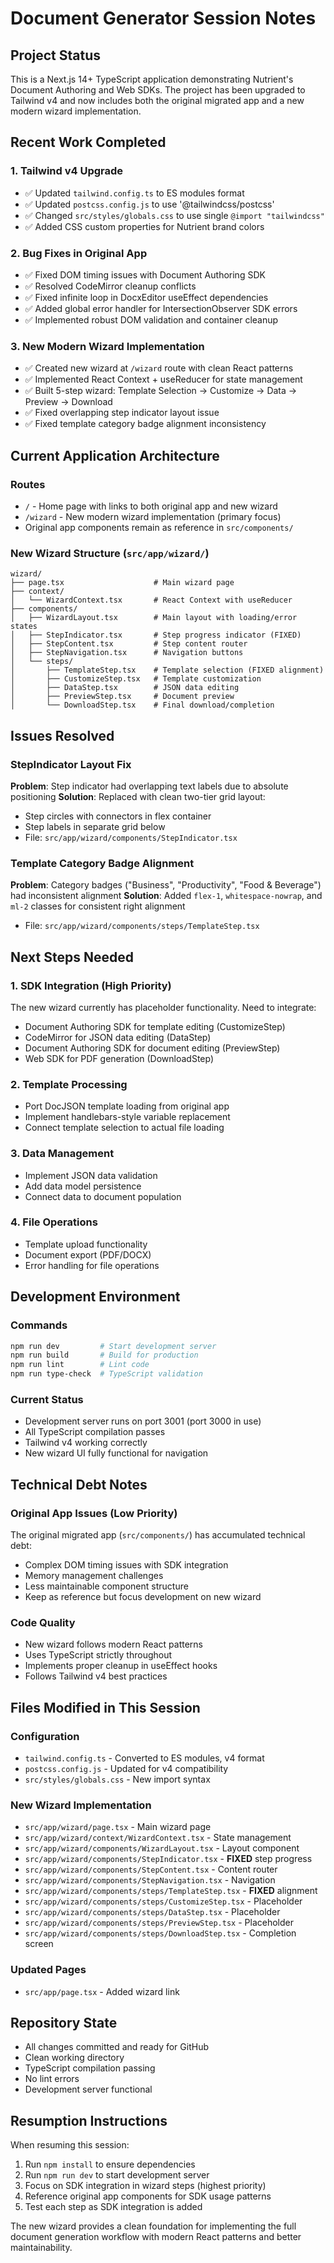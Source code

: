 # Document Generator Session Notes

## Project Status

This is a Next.js 14+ TypeScript application demonstrating Nutrient's Document Authoring and Web SDKs. The project has been upgraded to Tailwind v4 and now includes both the original migrated app and a new modern wizard implementation.

## Recent Work Completed

### 1. Tailwind v4 Upgrade

- ✅ Updated `tailwind.config.ts` to ES modules format
- ✅ Updated `postcss.config.js` to use '@tailwindcss/postcss'
- ✅ Changed `src/styles/globals.css` to use single `@import "tailwindcss"`
- ✅ Added CSS custom properties for Nutrient brand colors

### 2. Bug Fixes in Original App

- ✅ Fixed DOM timing issues with Document Authoring SDK
- ✅ Resolved CodeMirror cleanup conflicts
- ✅ Fixed infinite loop in DocxEditor useEffect dependencies
- ✅ Added global error handler for IntersectionObserver SDK errors
- ✅ Implemented robust DOM validation and container cleanup

### 3. New Modern Wizard Implementation

- ✅ Created new wizard at `/wizard` route with clean React patterns
- ✅ Implemented React Context + useReducer for state management
- ✅ Built 5-step wizard: Template Selection → Customize → Data → Preview → Download
- ✅ Fixed overlapping step indicator layout issue
- ✅ Fixed template category badge alignment inconsistency

## Current Application Architecture

### Routes

- `/` - Home page with links to both original app and new wizard
- `/wizard` - New modern wizard implementation (primary focus)
- Original app components remain as reference in `src/components/`

### New Wizard Structure (`src/app/wizard/`)

```
wizard/
├── page.tsx                    # Main wizard page
├── context/
│   └── WizardContext.tsx       # React Context with useReducer
├── components/
│   ├── WizardLayout.tsx        # Main layout with loading/error states
│   ├── StepIndicator.tsx       # Step progress indicator (FIXED)
│   ├── StepContent.tsx         # Step content router
│   ├── StepNavigation.tsx      # Navigation buttons
│   └── steps/
│       ├── TemplateStep.tsx    # Template selection (FIXED alignment)
│       ├── CustomizeStep.tsx   # Template customization
│       ├── DataStep.tsx        # JSON data editing
│       ├── PreviewStep.tsx     # Document preview
│       └── DownloadStep.tsx    # Final download/completion
```

## Issues Resolved

### StepIndicator Layout Fix

**Problem**: Step indicator had overlapping text labels due to absolute positioning
**Solution**: Replaced with clean two-tier grid layout:

- Step circles with connectors in flex container
- Step labels in separate grid below
- File: `src/app/wizard/components/StepIndicator.tsx`

### Template Category Badge Alignment

**Problem**: Category badges ("Business", "Productivity", "Food & Beverage") had inconsistent alignment
**Solution**: Added `flex-1`, `whitespace-nowrap`, and `ml-2` classes for consistent right alignment

- File: `src/app/wizard/components/steps/TemplateStep.tsx`

## Next Steps Needed

### 1. SDK Integration (High Priority)

The new wizard currently has placeholder functionality. Need to integrate:

- Document Authoring SDK for template editing (CustomizeStep)
- CodeMirror for JSON data editing (DataStep)
- Document Authoring SDK for document editing (PreviewStep)
- Web SDK for PDF generation (DownloadStep)

### 2. Template Processing

- Port DocJSON template loading from original app
- Implement handlebars-style variable replacement
- Connect template selection to actual file loading

### 3. Data Management

- Implement JSON data validation
- Add data model persistence
- Connect data to document population

### 4. File Operations

- Template upload functionality
- Document export (PDF/DOCX)
- Error handling for file operations

## Development Environment

### Commands

```bash
npm run dev         # Start development server
npm run build       # Build for production
npm run lint        # Lint code
npm run type-check  # TypeScript validation
```

### Current Status

- Development server runs on port 3001 (port 3000 in use)
- All TypeScript compilation passes
- Tailwind v4 working correctly
- New wizard UI fully functional for navigation

## Technical Debt Notes

### Original App Issues (Low Priority)

The original migrated app (`src/components/`) has accumulated technical debt:

- Complex DOM timing issues with SDK integration
- Memory management challenges
- Less maintainable component structure
- Keep as reference but focus development on new wizard

### Code Quality

- New wizard follows modern React patterns
- Uses TypeScript strictly throughout
- Implements proper cleanup in useEffect hooks
- Follows Tailwind v4 best practices

## Files Modified in This Session

### Configuration

- `tailwind.config.ts` - Converted to ES modules, v4 format
- `postcss.config.js` - Updated for v4 compatibility
- `src/styles/globals.css` - New import syntax

### New Wizard Implementation

- `src/app/wizard/page.tsx` - Main wizard page
- `src/app/wizard/context/WizardContext.tsx` - State management
- `src/app/wizard/components/WizardLayout.tsx` - Layout component
- `src/app/wizard/components/StepIndicator.tsx` - **FIXED** step progress
- `src/app/wizard/components/StepContent.tsx` - Content router
- `src/app/wizard/components/StepNavigation.tsx` - Navigation
- `src/app/wizard/components/steps/TemplateStep.tsx` - **FIXED** alignment
- `src/app/wizard/components/steps/CustomizeStep.tsx` - Placeholder
- `src/app/wizard/components/steps/DataStep.tsx` - Placeholder
- `src/app/wizard/components/steps/PreviewStep.tsx` - Placeholder
- `src/app/wizard/components/steps/DownloadStep.tsx` - Completion screen

### Updated Pages

- `src/app/page.tsx` - Added wizard link

## Repository State

- All changes committed and ready for GitHub
- Clean working directory
- TypeScript compilation passing
- No lint errors
- Development server functional

## Resumption Instructions

When resuming this session:

1. Run `npm install` to ensure dependencies
2. Run `npm run dev` to start development server
3. Focus on SDK integration in wizard steps (highest priority)
4. Reference original app components for SDK usage patterns
5. Test each step as SDK integration is added

The new wizard provides a clean foundation for implementing the full document generation workflow with modern React patterns and better maintainability.
